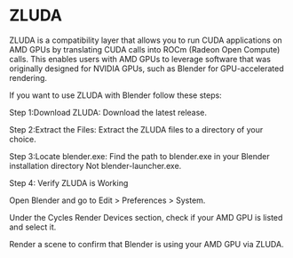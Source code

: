 # ZLUDA
ZLUDA is a compatibility layer that allows you to run CUDA applications on AMD GPUs by translating CUDA calls into ROCm (Radeon Open Compute) calls. This enables users with AMD GPUs to leverage software that was originally designed for NVIDIA GPUs, such as Blender for GPU-accelerated rendering.

If you want to use ZLUDA with Blender follow these steps:

Step 1:Download ZLUDA: Download the latest release.

Step 2:Extract the Files: Extract the ZLUDA files to a directory of your choice.

Step 3:Locate blender.exe: Find the path to blender.exe in your Blender installation directory Not blender-launcher.exe.

Step 4: Verify ZLUDA is Working

  Open Blender and go to Edit > Preferences > System.
  
  Under the Cycles Render Devices section, check if your AMD GPU is listed and select it.
  
  Render a scene to confirm that Blender is using your AMD GPU via ZLUDA.
